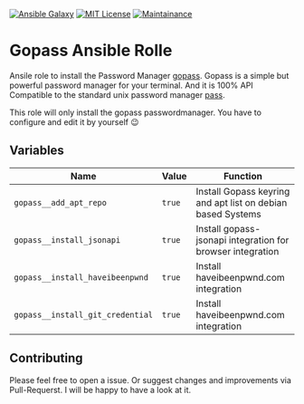 [![Ansible Galaxy](https://ansible.l3d.space/svg/l3d.gopass.svg)](https://galaxy.ansible.com/l3d/gopass)
[![MIT License](https://ansible.l3d.space/svg/l3d.gopass_license.svg)](LICENSE)
[![Maintainance](https://ansible.l3d.space/svg/l3d.gopass_maintainance.svg)](https://ansible.l3d.space/#l3d.gopass)
# Gopass Ansible Rolle

Ansile role to install the Password Manager [gopass](https://www.gopass.pw/). Gopass is a simple but powerful password manager for your terminal. And it is 100% API Compatible to the standard unix password manager [pass](https://passwordstore.org).

This role will only install the gopass passwordmanager. You have to configure and edit it by yourself 😉

## Variables
| Name | Value | Function |
| ---- | ----- | -------- |
| ``gopass__add_apt_repo`` | ``true`` | Install Gopass keyring and apt list on debian based Systems |
| ``gopass__install_jsonapi`` | ``true`` | Install gopass-jsonapi integration for browser integration |
| ``gopass__install_haveibeenpwnd`` | ``true`` | Install haveibeenpwnd.com integration |
| ``gopass__install_git_credential`` | ``true`` | Install haveibeenpwnd.com integration |

## Contributing
Please feel free to open a issue. Or suggest changes and improvements via Pull-Requerst. I will be happy to have a look at it.
